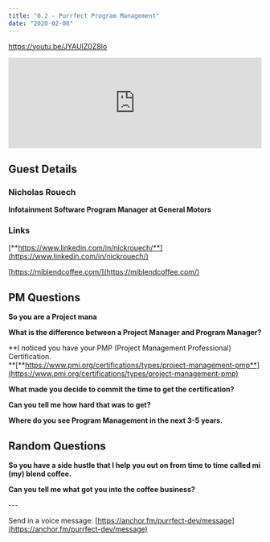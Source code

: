 ```yaml
---
title: "0.2 - Purrfect Program Management"
date: "2020-02-08"
---
```


https://youtu.be/JYAUlZ0Z8lo

<iframe style="width: 100%; height: 180px;" src="https://anchor.fm/purrfect-dev/embed/episodes/0-2---Purrfect-Program-Management-ea7pop" width="100%" height="180px" frameborder="0" scrolling="no"></iframe>

## **Guest Details**

### **Nicholas Rouech**

**Infotainment Software Program Manager at General Motors**

### **Links**

[**https://www.linkedin.com/in/nickrouech/**](https://www.linkedin.com/in/nickrouech/)

[https://miblendcoffee.com/](https://miblendcoffee.com/)

## **PM Questions**

**So you are a Project mana**

**What is the difference between a Project Manager and Program Manager?**

**I noticed you have your PMP (Project Management Professional) Certification.  
**[**https://www.pmi.org/certifications/types/project-management-pmp**](https://www.pmi.org/certifications/types/project-management-pmp)

**What made you decide to commit the time to get the certification?**

**Can you tell me how hard that was to get?**

**Where do you see Program Management in the next 3-5 years.**

## **Random Questions**

**So you have a side hustle that I help you out on from time to time called mi (my) blend coffee.**

**Can you tell me what got you into the coffee business?**

\---

Send in a voice message: [https://anchor.fm/purrfect-dev/message](https://anchor.fm/purrfect-dev/message)
